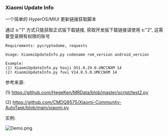 ### Xiaomi Update Info

一个简单的 HyperOS/MIUI 更新链接获取脚本

通过 s:"1" 方式只能获取正式版下载链接, 获取开发版下载链接请使用 s:"2", 这需要登录拥有权限的账号

```
Requirements: pycryptodome, requests

Usage: XiaomiUpdateInfo.py codename rom_version android_version

Example: 
(1) XiaomiUpdateInfo.py houji OS1.0.29.0.UNCCNXM 14
(2) XiaomiUpdateInfo.py fuxi V14.0.5.0.UMCCNXM 14
```


参考来源: 

(1) https://github.com/HegeKen/MRData/blob/master/script/test2.py

(2) https://github.com/CMDQ8575/Xiaomi-Community-AutoTask/blob/main/xiaomi.py

实例:
<p><img alt="Demo.png" src="Demo.png"></p>